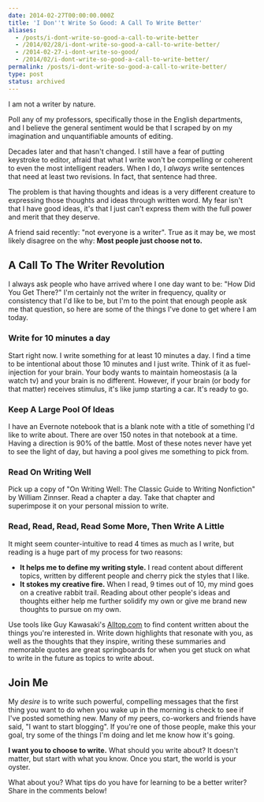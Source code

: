 ```yaml
---
date: 2014-02-27T00:00:00.000Z
title: 'I Don''t Write So Good: A Call To Write Better'
aliases:
  - /posts/i-dont-write-so-good-a-call-to-write-better
  - /2014/02/28/i-dont-write-so-good-a-call-to-write-better/
  - /2014-02-27-i-dont-write-so-good/
  - /2014/02/i-dont-write-so-good-a-call-to-write-better/
permalink: /posts/i-dont-write-so-good-a-call-to-write-better/
type: post
status: archived
---
```




I am not a writer by nature.

Poll any of my professors, specifically those in the English departments, and I believe the general sentiment would be that I scraped by on my imagination and unquantifiable amounts of editing.

Decades later and that hasn't changed. I still have a fear of putting keystroke to editor, afraid that what I write won't be compelling or coherent to even the most intelligent readers. When I do, I _always_ write sentences that need at least two revisions. In fact, that sentence had three.

The problem is that having thoughts and ideas is a very different creature to expressing those thoughts and ideas through written word. My fear isn't that I have good ideas, it's that I just can't express them with the full power and merit that they deserve.

A friend said recently: "not everyone is a writer". True as it may be, we most likely disagree on the why: **Most people just choose not to.**

## A Call To The Writer Revolution

I always ask people who have arrived where I one day want to be: "How Did You Get There?" I'm certainly not the writer in frequency, quality or consistency that I'd like to be, but I'm to the point that enough people ask me that question, so here are some of the things I've done to get where I am today.

### Write for 10 minutes a day

Start right now. I write something for at least 10 minutes a day. I find a time to be intentional about those 10 minutes and I just write. Think of it as fuel-injection for your brain. Your body wants to maintain homeostasis (a la watch tv) and your brain is no different. However, if your brain (or body for that matter) receives stimulus, it's like jump starting a car. It's ready to go.

### Keep A Large Pool Of Ideas

I have an Evernote notebook that is a blank note with a title of something I'd like to write about. There are over 150 notes in that notebook at a time. Having a direction is 90% of the battle. Most of these notes never have yet to see the light of day, but having a pool gives me something to pick from.

### Read On Writing Well

Pick up a copy of "On Writing Well: The Classic Guide to Writing Nonfiction" by William Zinnser. Read a chapter a day. Take that chapter and superimpose it on your personal mission to write.

### Read, Read, Read, Read Some More, Then Write A Little

It might seem counter-intuitive to read 4 times as much as I write, but reading is a huge part of my process for two reasons:

- **It helps me to define my writing style.** I read content about different topics, written by different people and cherry pick the styles that I like.
- **It stokes my creative fire.** When I read, 9 times out of 10, my mind goes on a creative rabbit trail. Reading about other people's ideas and thoughts either help me further solidify my own or give me brand new thoughts to pursue on my own.

Use tools like Guy Kawasaki's [Alltop.com](https://alltop.com) to find content written about the things you're interested in. Write down highlights that resonate with you, as well as the thoughts that they inspire, writing these summaries and memorable quotes are great springboards for when you get stuck on what to write in the future as topics to write about.

## Join Me

My _desire_ is to write such powerful, compelling messages that the first thing you want to do when you wake up in the morning is check to see if I've posted something new. Many of my peers, co-workers and friends have said, "I want to start blogging". If you're one of those people, make this your goal, try some of the things I'm doing and let me know how it's going.

**I want you to choose to write.** What should you write about? It doesn't matter, but start with what you know. Once you start, the world is your oyster.

What about you? What tips do you have for learning to be a better writer? Share in the comments below!
